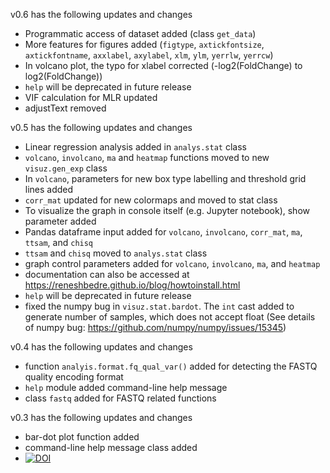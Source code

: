 v0.6 has the following updates and changes
- Programmatic access of dataset added (class `get_data`)
- More features for figures added (`figtype`, `axtickfontsize`, `axtickfontname`, `axxlabel`, `axylabel`, `xlm`, `ylm`,
  `yerrlw`, `yerrcw`)
- In volcano plot, the typo for xlabel corrected (-log2(FoldChange) to log2(FoldChange))
- `help` will be deprecated in future release
- VIF calculation for MLR updated
- adjustText removed

v0.5 has the following updates and changes
- Linear regression analysis added in `analys.stat` class
- `volcano`, `involcano`, `ma` and `heatmap` functions moved to new `visuz.gen_exp` class
- In `volcano`, parameters for new box type labelling and threshold grid lines added
- `corr_mat` updated for new colormaps and moved to stat class
- To visualize the graph in console itself (e.g. Jupyter notebook), show parameter added
- Pandas dataframe input added for `volcano`, `involcano`, `corr_mat`, `ma`, `ttsam`, and `chisq`
- `ttsam` and `chisq` moved to `analys.stat` class
- graph control parameters added for  `volcano`, `involcano`, `ma`, and `heatmap`
- documentation can also be accessed at https://reneshbedre.github.io/blog/howtoinstall.html
- `help` will be deprecated in future release
- fixed the numpy bug in `visuz.stat.bardot`. The `int` cast added to generate number of samples, which does not accept
  float (See details of numpy bug: https://github.com/numpy/numpy/issues/15345)

v0.4 has the following updates and changes
- function `analyis.format.fq_qual_var()` added for detecting the FASTQ quality encoding format
- `help` module added command-line help message
- class `fastq` added for FASTQ related functions


v0.3 has the following updates and changes
- bar-dot plot function added
- command-line help message class added
- [![DOI](https://zenodo.org/badge/DOI/10.5281/zenodo.3698146.svg)](https://doi.org/10.5281/zenodo.3698146)

